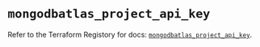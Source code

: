 # `mongodbatlas_project_api_key`

Refer to the Terraform Registory for docs: [`mongodbatlas_project_api_key`](https://www.terraform.io/docs/providers/mongodbatlas/r/project_api_key).
